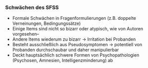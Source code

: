 ### Schwächen des SFSS
- Formale Schwächen in Fragenformulierungen (z.B. doppelte Verneinungen, Bedingungssätze)
- Einige Items sind nicht so bizarr oder atypisch, wie von Autoren vorgesehen– 
- Andere Items wiederum zu bizarr → Irritation bei Probanden 
- Besteht ausschließlich aus Pseudosymptomen → potentiell von Probanden durchschaubar und daher manipulierbar
- Deckt hauptsächlich schwere Formen von Psychopathologien (Psychosen, Amnesien, Intelligenzminderung) ab